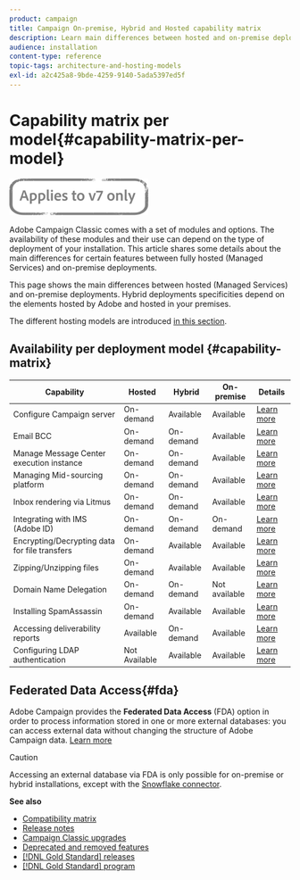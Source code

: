 ```yaml
---
product: campaign
title: Campaign On-premise, Hybrid and Hosted capability matrix
description: Learn main differences between hosted and on-premise deployments
audience: installation
content-type: reference
topic-tags: architecture-and-hosting-models
exl-id: a2c425a8-9bde-4259-9140-5ada5397ed5f
---
```

# Capability matrix per model{#capability-matrix-per-model}

![](../../assets/v7-only.svg)

Adobe Campaign Classic comes with a set of modules and options. The availability of these modules and their use can depend on the type of deployment of your installation. This article shares some details about the main differences for certain features between fully hosted (Managed Services) and on-premise deployments.

This page shows the main differences between hosted (Managed Services) and on-premise deployments. Hybrid deployments specificities depend on the elements hosted by Adobe and hosted in your premises.

The different hosting models are introduced [in this section](../../installation/using/hosting-models.md).

## Availability per deployment model {#capability-matrix}

| Capability | Hosted | Hybrid | On-premise |  Details                                                                                                                                                                                                              |
|-----------------------------------------------|------------------|-----------|---------------|-----------------------------------------------------------------------------------------------------------------------------------------------------------------------------------------------------------------------|
| Configure Campaign server | On-demand | Available | Available | [Learn more](../../installation/using/the-server-configuration-file.md) |
| Email BCC | On-demand | On-demand | Available |  [Learn more](../../installation/using/email-archiving.md)|
| Manage Message Center execution instance | On-demand | On-demand | Available | [Learn more](../../message-center/using/about-transactional-messaging.md) | 
| Managing Mid-sourcing platform | On-demand | On-demand | Available | [Learn more](../../installation/using/mid-sourcing-server.md) |
| Inbox rendering via Litmus | On-demand | On-demand | Available | [Learn more](../../../common/delivery/using/inbox-rendering.md) |
| Integrating with IMS (Adobe ID) | On-demand | On-demand | On-demand | [Learn more](../../../v7/installation/using/about-adobe-id.md)                    |
| Encrypting/Decrypting data for file transfers | On-demand | Available | Available | [Learn more](../../platform/using/unzip-decrypt.md) |
| Zipping/Unzipping files | On-demand | Available | Available | [Learn more](../../platform/using/unzip-decrypt.md) |
| Domain Name Delegation | On-demand | On-demand | Not available | [Learn more](https://helpx.adobe.com/campaign/kb/domain-name-delegation.html) |
| Installing SpamAssassin | On-demand | Available | Available | [Learn more](../../../common/delivery/using/spamassassin.md) |
| Accessing deliverability reports | Available | On-demand | Available | [Learn more](../../../common/delivery/using/monitoring-deliverability.md)|
| Configuring LDAP authentication | Not Available | Available | Available | [Learn more](../../installation/using/connecting-through-ldap.md) |


## Federated Data Access{#fda}

Adobe Campaign provides the **Federated Data Access** (FDA) option in order to process information stored in one or more external databases: you can access external data without changing the structure of Adobe Campaign data. [Learn more](../../installation/using/about-fda.md)

>[!CAUTION]
>
>Accessing an external database via FDA is only possible for on-premise or hybrid installations, except with the [Snowflake connector](../../installation/using/configure-fda-snowflake.md).


**See also**

* [Compatibility matrix](../../rn/using/compatibility-matrix.md)
* [Release notes](../../rn/using/latest-release.md)
* [Campaign Classic upgrades](../../rn/using/rn-overview.md)
* [Deprecated and removed features](../../rn/using/deprecated-features.md)
* [[!DNL Gold Standard] releases](../../rn/using/gold-standard.md)
* [[!DNL Gold Standard] program](../../rn/using/gs-overview.md)
